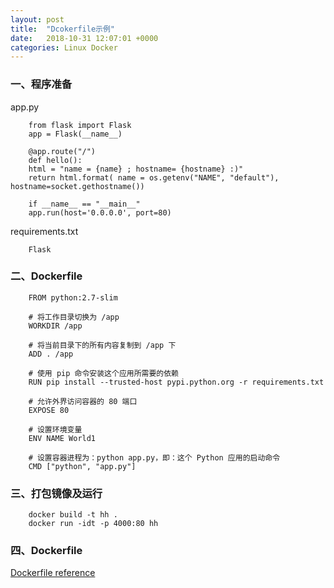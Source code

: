 ```yaml
---
layout: post
title:  "Dcokerfile示例"
date:   2018-10-31 12:07:01 +0000
categories: Linux Docker 
---
```


### 一、程序准备

app.py
      
        from flask import Flask
        app = Flask(__name__)

        @app.route("/")
        def hello():
        html = "name = {name} ; hostname= {hostname} :)"
        return html.format( name = os.getenv("NAME", "default"), hostname=socket.gethostname())
        
        if __name__ == "__main__"
        app.run(host='0.0.0.0', port=80)    

requirements.txt

        Flask

### 二、Dockerfile
        
        FROM python:2.7-slim

        # 将工作目录切换为 /app
        WORKDIR /app

        # 将当前目录下的所有内容复制到 /app 下
        ADD . /app

        # 使用 pip 命令安装这个应用所需要的依赖
        RUN pip install --trusted-host pypi.python.org -r requirements.txt

        # 允许外界访问容器的 80 端口
        EXPOSE 80

        # 设置环境变量
        ENV NAME World1

        # 设置容器进程为：python app.py，即：这个 Python 应用的启动命令
        CMD ["python", "app.py"]

### 三、打包镜像及运行

        docker build -t hh .
        docker run -idt -p 4000:80 hh

### 四、Dockerfile

[Dockerfile reference](https://docs.docker.com/engine/reference/builder/#usage)